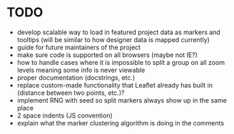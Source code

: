 # TODO
- develop scalable way to load in featured project data as markers and tooltips (will be similar to how designer data is mapped currently)
- guide for future maintainers of the project
- make sure code is supported on all browsers (maybe not IE?)
- how to handle cases where it is impossible to split a group on all zoom levels meaning some info is never viewable
- proper documentation (docstrings, etc.)
- replace custom-made functionality that Leaflet already has built in (distance between two points, etc.)? 
- implement RNG with seed so split markers always show up in the same place
- 2 space indents (JS convention)
- explain what the marker clustering algorithm is doing in the comments